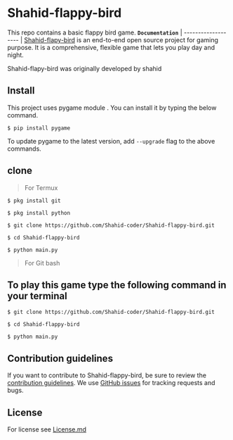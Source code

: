 # Shahid-flappy-bird
This repo contains a basic flappy bird game.
**`Documentation`** |
------------------- |
[Shahid-flapy-bird](https://github.com/Shahid-coder/Shahid-flappy-bird) is an end-to-end open source project 
for gaming purpose. It is a comprehensive, flexible game
that lets you play day and night.

Shahid-flapy-bird was originally developed by shahid

## Install
This project uses pygame module . 
You can install it by typing the below command. 

```
$ pip install pygame
```
To update pygame to the latest version, add `--upgrade` flag to the above commands.
## clone
>For Termux
```
$ pkg install git 

$ pkg install python

$ git clone https://github.com/Shahid-coder/Shahid-flappy-bird.git

$ cd Shahid-flappy-bird

$ python main.py

```
> For Git bash
## To play this game type the following command in your terminal 
```
$ git clone https://github.com/Shahid-coder/Shahid-flappy-bird.git

$ cd Shahid-flappy-bird

$ python main.py 
```
## Contribution guidelines
If you want to contribute to Shahid-flappy-bird, be sure to review the
[contribution guidelines](CONTRIBUTING.md).
We use [GitHub issues](https://github.com/Shahid-coder/Shahid-flappy-bird/issues) for
tracking requests and bugs.
## License 
For license see [License.md](https://github.com/Shahid-coder/Shahid-flappy-bird/blob/main/LICENSE)


